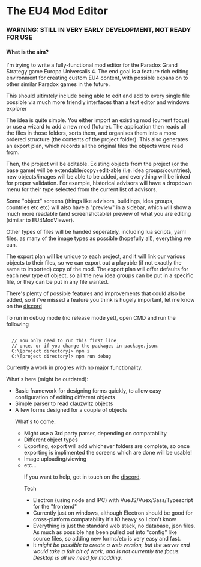 <h1>The EU4 Mod Editor</h1>

<h3>WARNING: STILL IN VERY EARLY DEVELOPMENT, NOT READY FOR USE</h3>

<h4>What is the aim?</h4>

<p>I'm trying to write a fully-functional mod editor for the Paradox Grand Strategy game Europa Universalis 4. The end goal is a feature rich editing environment for creating custom EU4 content, with possible expansion to other similar Paradox games in the future.</p>
<p>This should ultimtely include being able to edit and add to every single file possible via much more friendly interfaces than a text editor and windows explorer</p>
<p>
The idea is quite simple. You either import an existing mod (current focus) or use a wizard to add a new mod (future). The application then reads all the files in those folders, sorts them, and organises them into a more ordered structure (the contents of the project folder). This also generates an export plan, which records all the original files the objects were read from.
</p>
<p>
Then, the project will be editable. Existing objects from the project (or the base game) will be extendable/copy+edit-able (i.e. idea groups/countries), new objects/images will be able to be added, and everything will be linked for proper validation. For example, historical advisors will have a dropdown menu for their type selected from the current list of advisors.
</p>
<p>
Some "object" screens (things like advisors, buildings, idea groups, countries etc etc) will also have a "preview" in a sidebar, which will show a much more readable (and screenshotable) preview of what you are editing (similar to EU4ModViewer).
</p>
<p>
Other types of files will be handed seperately, including lua scripts, yaml files, as many of the image types as possible (hopefully all), everything we can.
</p>
<p>
The export plan will be unique to each project, and it will link our various objects to their files, so we can export out a playable (if not exactly the same to imported) copy of the mod. The export plan will offer defaults for each new type of object, so all the new idea groups can be put in a specific file, or they can be put in any file wanted.
</p>
<p>
  There's plenty of possible features and improvements that could also be added, so if i've missed a feature you think is hugely important, let me know on the <a href="https://discord.gg/HMKN7tY7zV">discord</a>
</p>


To run in debug mode (no release mode yet), open CMD and run the following

<pre><code>
  // You only need to run this first line
  // once, or if you change the packages in package.json.
  C:\[project directory]> npm i
  C:\[project directory]> npm run debug
</code></pre>

<p>Currently a work in progres with no major functionality.</p>

<p>What's here (might be outdated):</p>

<ul><li>Basic framework for designing forms quickly, to allow easy configuration of editing different objects</li><li>
Simple parser to read clauzwitz objects</li><li>
A few forms designed for a couple of objects</li>

<p>What's to come:</p>

<ul><li>Might use a 3rd party parser, depending on compatability</li>
<li>Different object types</li>
<li>Exporting, export will add whichever folders are complete, so once exporting is implimented the screens which are done will be usable!</li>
<li>Image uploading/viewing</li>
<li>etc...</li>

<p>If you want to help, get in touch on the <a href="https://discord.gg/HMKN7tY7zV">discord</a>.</p>
<p>Tech</p>
<ul>
<li>Electron (using node and IPC) with VueJS/Vuex/Sass/Typescript for the "frontend"</li>
<li>Currently just on windows, although Electron should be good for cross-platform compatability it's IO heavy so I don't know</li>
<li>Everything is just the standard web stack, no database, json files. As much as possible has been pulled out into "config" like source files, so adding new forms/etc is very easy and fast.</li>
<li>It <i>might<i> be possible to create a web version, but the server end would take a fair bit of work, and is not currently the focus. Desktop is all we need for modding.</li>
</ul>